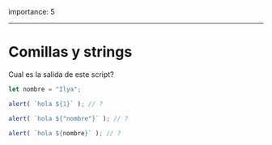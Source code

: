 importance: 5

---

# Comillas y strings

Cual es la salida de este script?

```js
let nombre = "Ilya";

alert( `hola ${1}` ); // ?

alert( `hola ${"nombre"}` ); // ?

alert( `hola ${nombre}` ); // ?
```
